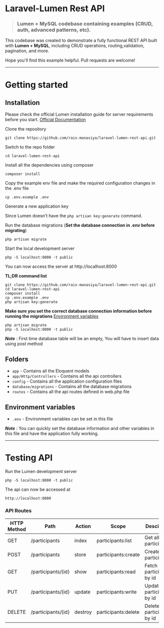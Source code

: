 # Laravel-Lumen Rest API

> ### Lumen + MySQL codebase containing examples (CRUD, auth, advanced patterns, etc).

This codebase was created to demonstrate a fully functional REST API built with **Lumen + MySQL**, including CRUD operations, routing,validation, pagination, and more.

Hope you'll find this example helpful. Pull requests are welcome!

----------

# Getting started

## Installation

Please check the official Lumen installation guide for server requirements before you start. [Official Documentation](https://lumen.laravel.com/docs/8.x/installation)


Clone the repository

    git clone https://github.com/rais-manasiya/laravel-lumen-rest-api.git

Switch to the repo folder

    cd laravel-lumen-rest-api

Install all the dependencies using composer

    composer install

Copy the example env file and make the required configuration changes in the .env file

    cp .env.example .env

Generate a new application key

Since Lumen doesn't have the `php artisan key:generate` command.

Run the database migrations (**Set the database connection in .env before migrating**)

    php artisan migrate

Start the local development server

    php -S localhost:8000 -t public

You can now access the server at http://localhost:8000

**TL;DR command list**

    git clone https://github.com/rais-manasiya/laravel-lumen-rest-api.git
    cd laravel-lumen-rest-api
    composer install
    cp .env.example .env
    php artisan key:generate
    
**Make sure you set the correct database connection information before running the migrations** [Environment variables](#environment-variables)

    php artisan migrate
    php -S localhost:8000 -t public

***Note*** : First time database table will be an empty, You will have to insert data using post method

## Folders

- `app` - Contains all the Eloquent models
- `app/Http/Controllers` - Contains all the api controllers
- `config` - Contains all the application configuration files
- `database/migrations` - Contains all the database migrations
- `routes` - Contains all the api routes defined in web.php file

## Environment variables

- `.env` - Environment variables can be set in this file

***Note*** : You can quickly set the database information and other variables in this file and have the application fully working.

----------

# Testing API

Run the Lumen development server

    php -S localhost:8000 -t public

The api can now be accessed at

    http://localhost:8000
    
### API Routes
| HTTP Method	| Path | Action | Scope | Desciption  |
| ----- | ----- | ----- | ---- |------------- |
| GET      | /participants | index | participants:list | Get all participants
| POST     | /participants | store | participants:create | Create an participant
| GET      | /participants/{id} | show | participants:read |  Fetch an participant by id
| PUT      | /participants/{id} | update | participants:write | Update an participant by id
| DELETE      | /participants/{id} | destroy | participants:delete | Delete an participant by id

